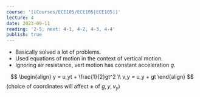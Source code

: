 ```yaml
---
course: '[[Courses/ECE105/ECE105|ECE105]]'
lecture: 4
date: 2023-09-11
reading: '2-5; next: 4-1, 4-2, 4-3, 4-4'
publish: true
---
```


- Basically solved a lot of problems.
- Used equations of motion in the context of vertical motion.
- Ignoring air resistance, vert motion has constant acceleration $g$.

$$
\begin{align}
y = u_yt + \frac{1}{2}gt^2 \\
v_y = u_y + gt
\end{align}
$$
(choice of coordinates will affect $\pm$ of $g, y, v_y$)